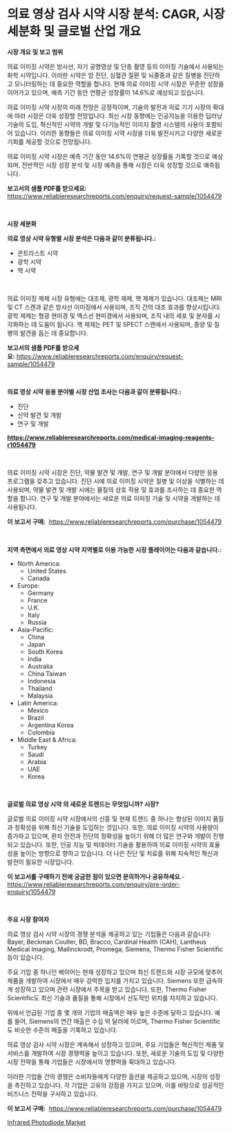 <p><h1>의료 영상 검사 시약 시장 분석: CAGR, 시장 세분화 및 글로벌 산업 개요</h1></p><p><strong>시장 개요 및 보고 범위</strong></p>
<p><p>의료 이미징 시약은 방사선, 자기 공명영상 및 단층 촬영 등의 이미징 기술에서 사용되는 화학 시약입니다. 이러한 시약은 암 진단, 심혈관 질환 및 뇌졸중과 같은 질병을 진단하고 모니터링하는 데 중요한 역할을 합니다. 현재 의료 이미징 시약 시장은 꾸준한 성장을 이어가고 있으며, 예측 기간 동안 연평균 성장률이 14.6%로 예상되고 있습니다.</p><p>의료 이미징 시약 시장의 미래 전망은 긍정적이며, 기술의 발전과 의료 기기 시장의 확대에 따라 시장은 더욱 성장할 전망입니다. 최신 시장 동향에는 인공지능을 이용한 딥러닝 기술의 도입, 혁신적인 시약의 개발 및 다기능적인 이미지 촬영 시스템의 사용이 포함되어 있습니다. 이러한 동향들은 의료 이미징 시약 시장을 더욱 발전시키고 다양한 새로운 기회를 제공할 것으로 전망됩니다.</p><p>의료 이미징 시약 시장은 예측 기간 동안 14.6%의 연평균 성장률을 기록할 것으로 예상되며, 전반적인 시장 성장 분석 및 시장 예측을 통해 시장은 더욱 성장할 것으로 예측됩니다.</p></p>
<p><strong>보고서의 샘플 PDF를 받으세요:</strong> <a href="https://www.reliableresearchreports.com/enquiry/request-sample/1054479">https://www.reliableresearchreports.com/enquiry/request-sample/1054479</a></p>
<p>&nbsp;</p>
<p><strong>시장 세분화</strong></p>
<p><strong>의료 영상 시약 유형별 시장 분석은 다음과 같이 분류됩니다.:</strong></p>
<p><ul><li>콘트라스트 시약</li><li>광학 시약</li><li>핵 시약</li></ul></p>
<p>&nbsp;</p>
<p><p>의료 이미징 제제 시장 유형에는 대조제, 광학 제제, 핵 제제가 있습니다. 대조제는 MRI 및 CT 스캔과 같은 방사선 이미징에서 사용되며, 조직 간의 대조 효과를 향상시킵니다. 광학 제제는 형광 현미경 및 엑스선 현미경에서 사용되며, 조직 내의 세포 및 분자를 시각화하는 데 도움이 됩니다. 핵 제제는 PET 및 SPECT 스캔에서 사용되며, 종양 및 질병의 발견을 돕는 데 중요합니다.</p></p>
<p><strong>보고서의 샘플 PDF를 받으세요:</strong>&nbsp;<a href="https://www.reliableresearchreports.com/enquiry/request-sample/1054479">https://www.reliableresearchreports.com/enquiry/request-sample/1054479</a></p>
<p>&nbsp;</p>
<p><strong> 의료 영상 시약 응용 분야별 시장 산업 조사는 다음과 같이 분류됩니다.:</strong></p>
<p><ul><li>진단</li><li>신약 발견 및 개발</li><li>연구 및 개발</li></ul></p>
<p><strong><a href="https://www.reliableresearchreports.com/medical-imaging-reagents-r1054479">https://www.reliableresearchreports.com/medical-imaging-reagents-r1054479</a></strong></p>
<p>&nbsp;</p>
<p><p>의료 이미징 시약 시장은 진단, 약물 발견 및 개발, 연구 및 개발 분야에서 다양한 응용 프로그램을 갖추고 있습니다. 진단 시에 의료 이미징 시약은 질병 및 이상을 식별하는 데 사용되며, 약물 발견 및 개발 시에는 물질의 상호 작용 및 효과를 조사하는 데 중요한 역할을 합니다. 연구 및 개발 분야에서는 새로운 의료 이미징 기술 및 시약을 개발하는 데 사용됩니다.</p></p>
<p><strong>이 보고서 구매:</strong>&nbsp; <a href="https://www.reliableresearchreports.com/purchase/1054479">https://www.reliableresearchreports.com/purchase/1054479</a></p>
<p>&nbsp;</p>
<p><strong>지역 측면에서 의료 영상 시약 지역별로 이용 가능한 시장 플레이어는 다음과 같습니다.:</strong></p>
<p><ul>
    <li>
        North America:
        <ul>
            <li>United States</li>
            <li>Canada</li>
        </ul>
    </li>
    <li>
        Europe:
        <ul>
            <li>Germany</li>
            <li>France</li>
            <li>U.K.</li>
            <li>Italy</li>
            <li>Russia</li>
        </ul>
    </li>
    <li>
        Asia-Pacific:
        <ul>
            <li>China</li>
            <li>Japan</li>
            <li>South Korea</li>
            <li>India</li>
            <li>Australia</li>
            <li>China Taiwan</li>
            <li>Indonesia</li>
            <li>Thailand</li>
            <li>Malaysia</li>
        </ul>
    </li>
    <li>
        Latin America:
        <ul>
            <li>Mexico</li>
            <li>Brazil</li>
            <li>Argentina Korea</li>
            <li>Colombia</li>
        </ul>
    </li>
    <li>
        Middle East & Africa:
        <ul>
            <li>Turkey</li>
            <li>Saudi</li>
            <li>Arabia</li>
            <li>UAE</li>
            <li>Korea</li>
        </ul>
    </li>
    </ul></p>
<p>&nbsp;</p>
<p><strong>글로벌 의료 영상 시약 의 새로운 트렌드는 무엇입니까? 시장?</strong></p>
<p><p>글로벌 의료 이미징 시약 시장에서의 신흥 및 현재 트렌드 중 하나는 향상된 이미지 품질과 정확성을 위해 최신 기술을 도입하는 것입니다. 또한, 의료 이미징 시약의 사용량이 증가하고 있으며, 환자 안전과 진단의 정확성을 높이기 위해 더 많은 연구와 개발이 진행되고 있습니다. 또한, 인공 지능 및 빅데이터 기술을 활용하여 의료 이미징 시약의 효율성을 높이는 방향으로 향하고 있습니다. 더 나은 진단 및 치료를 위해 지속적인 혁신과 발전이 필요한 시장입니다.</p></p>
<p><strong>이 보고서를 구매하기 전에 궁금한 점이 있으면 문의하거나 공유하세요.</strong>- <a href="https://www.reliableresearchreports.com/enquiry/pre-order-enquiry/1054479">https://www.reliableresearchreports.com/enquiry/pre-order-enquiry/1054479</a></p>
<p>&nbsp;</p>
<p><strong>주요 시장 참여자</strong></p>
<p><p>의료 영상 검사 시약 시장의 경쟁 분석을 제공하고 있는 기업들은 다음과 같습니다: Bayer, Beckman Coulter, BD, Bracco, Cardinal Health (CAH), Lantheus Medical Imaging, Mallinckrodt, Promega, Siemens, Thermo Fisher Scientific 등이 있습니다.</p><p>주요 기업 중 하나인 베이어는 현재 성장하고 있으며 최신 트렌드와 시장 규모에 맞추어 제품을 개발하여 시장에서 매우 강력한 입지를 가지고 있습니다. Siemens 또한 급속하게 성장하고 있으며 관련 시장에서 주목을 받고 있습니다. 또한, Thermo Fisher Scientific도 최신 기술과 품질을 통해 시장에서 선도적인 위치를 차지하고 있습니다.</p><p>위에서 언급된 기업 중 몇 개의 기업의 매출액은 매우 높은 수준에 달하고 있습니다. 예를 들어, Siemens의 연간 매출은 수십 억 달러에 이르며, Thermo Fisher Scientific도 비슷한 수준의 매출을 기록하고 있습니다.</p><p>의료 영상 검사 시약 시장은 계속해서 성장하고 있으며, 주요 기업들은 혁신적인 제품 및 서비스를 개발하여 시장 경쟁력을 높이고 있습니다. 또한, 새로운 기술의 도입 및 다양한 시장 전략을 통해 기업들은 시장에서의 영향력을 확대하고 있습니다.</p><p>이러한 기업들 간의 경쟁은 소비자들에게 다양한 옵션을 제공하고 있으며, 시장의 성장을 촉진하고 있습니다. 각 기업은 고유의 강점을 가지고 있으며, 이를 바탕으로 성공적인 비즈니스 전략을 구사하고 있습니다.</p></p>
<p><strong>이 보고서 구매:</strong>&nbsp;&nbsp;<a href="https://www.reliableresearchreports.com/purchase/1054479">https://www.reliableresearchreports.com/purchase/1054479</a></p>
<p><p><a href="https://changeable-paste-463.notion.site/Infrared-Photodiode-Market-Outlook-Industry-Overview-and-Forecast-2024-to-2031-2e7ed178e4b44609bf5f28d3c9524196">Infrared Photodiode Market</a></p></p>